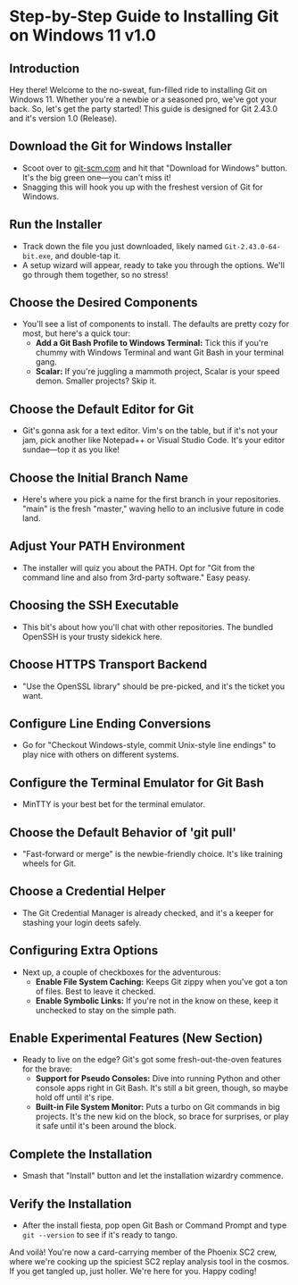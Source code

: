 # Step-by-Step Guide to Installing Git on Windows 11 v1.0

## Introduction
Hey there! Welcome to the no-sweat, fun-filled ride to installing Git on Windows 11. Whether you're a newbie or a seasoned pro, we've got your back. So, let's get the party started! This guide is designed for Git 2.43.0 and it's version 1.0 (Release).

## Download the Git for Windows Installer
- Scoot over to [git-scm.com](https://git-scm.com/) and hit that "Download for Windows" button. It's the big green one—you can't miss it!
- Snagging this will hook you up with the freshest version of Git for Windows.

## Run the Installer
- Track down the file you just downloaded, likely named `Git-2.43.0-64-bit.exe`, and double-tap it.
- A setup wizard will appear, ready to take you through the options. We'll go through them together, so no stress!

## Choose the Desired Components
- You'll see a list of components to install. The defaults are pretty cozy for most, but here's a quick tour:
  - **Add a Git Bash Profile to Windows Terminal:** Tick this if you're chummy with Windows Terminal and want Git Bash in your terminal gang.
  - **Scalar:** If you're juggling a mammoth project, Scalar is your speed demon. Smaller projects? Skip it.

## Choose the Default Editor for Git
- Git's gonna ask for a text editor. Vim's on the table, but if it's not your jam, pick another like Notepad++ or Visual Studio Code. It's your editor sundae—top it as you like!

## Choose the Initial Branch Name
- Here's where you pick a name for the first branch in your repositories. "main" is the fresh "master," waving hello to an inclusive future in code land.

## Adjust Your PATH Environment
- The installer will quiz you about the PATH. Opt for "Git from the command line and also from 3rd-party software." Easy peasy.

## Choosing the SSH Executable
- This bit's about how you'll chat with other repositories. The bundled OpenSSH is your trusty sidekick here.

## Choose HTTPS Transport Backend
- "Use the OpenSSL library" should be pre-picked, and it's the ticket you want.

## Configure Line Ending Conversions
- Go for "Checkout Windows-style, commit Unix-style line endings" to play nice with others on different systems.

## Configure the Terminal Emulator for Git Bash
- MinTTY is your best bet for the terminal emulator.

## Choose the Default Behavior of 'git pull'
- "Fast-forward or merge" is the newbie-friendly choice. It's like training wheels for Git.

## Choose a Credential Helper
- The Git Credential Manager is already checked, and it's a keeper for stashing your login deets safely.

## Configuring Extra Options
- Next up, a couple of checkboxes for the adventurous:
  - **Enable File System Caching:** Keeps Git zippy when you've got a ton of files. Best to leave it checked.
  - **Enable Symbolic Links:** If you're not in the know on these, keep it unchecked to stay on the simple path.

## Enable Experimental Features (New Section)
- Ready to live on the edge? Git's got some fresh-out-the-oven features for the brave:
  - **Support for Pseudo Consoles:** Dive into running Python and other console apps right in Git Bash. It's still a bit green, though, so maybe hold off until it's ripe.
  - **Built-in File System Monitor:** Puts a turbo on Git commands in big projects. It's the new kid on the block, so brace for surprises, or play it safe until it's been around the block.

## Complete the Installation
- Smash that "Install" button and let the installation wizardry commence.

## Verify the Installation
- After the install fiesta, pop open Git Bash or Command Prompt and type `git --version` to see if it's ready to tango.

And voilà! You're now a card-carrying member of the Phoenix SC2 crew, where we're cooking up the spiciest SC2 replay analysis tool in the cosmos. If you get tangled up, just holler. We're here for you. Happy coding!
